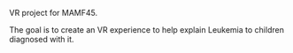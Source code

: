 VR project for MAMF45. 

The goal is to create an VR experience to help explain Leukemia to children diagnosed with it. 

